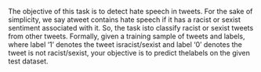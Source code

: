 The objective of this task is to detect hate speech in tweets. 
For the sake of simplicity, we say atweet contains hate speech if it has a racist or sexist sentiment associated with it. 
So, the task isto classify racist or sexist tweets from other tweets.
Formally, given a training sample of tweets and labels, where label ‘1’ 
denotes the tweet isracist/sexist and label ‘0’ denotes the tweet is not racist/sexist, 
your objective is to predict thelabels on the given test dataset.

